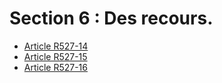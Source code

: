 # Section 6 : Des recours.

- [Article R527-14](article-r527-14.md)
- [Article R527-15](article-r527-15.md)
- [Article R527-16](article-r527-16.md)
